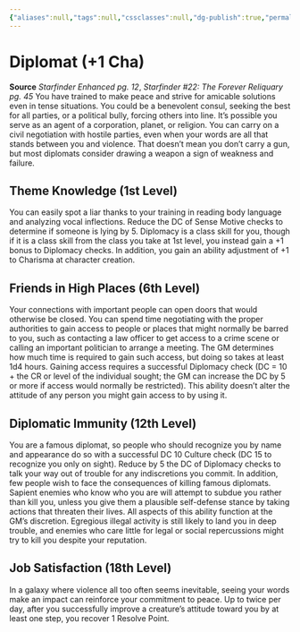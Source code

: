 ```yaml
---
{"aliases":null,"tags":null,"cssclasses":null,"dg-publish":true,"permalink":"/starfinder-srd/rules/themes/diplomat/","dgPassFrontmatter":true}
---
```



# Diplomat (+1 Cha)
**Source** *Starfinder Enhanced pg. 12*, *Starfinder #22: The Forever Reliquary pg. 45*
You have trained to make peace and strive for amicable solutions even in tense situations. You could be a benevolent consul, seeking the best for all parties, or a political bully, forcing others into line. It’s possible you serve as an agent of a corporation, planet, or religion. You can carry on a civil negotiation with hostile parties, even when your words are all that stands between you and violence. That doesn’t mean you don’t carry a gun, but most diplomats consider drawing a weapon a sign of weakness and failure.
## Theme Knowledge (1st Level)
You can easily spot a liar thanks to your training in reading body language and analyzing vocal inflections. Reduce the DC of Sense Motive checks to determine if someone is lying by 5. Diplomacy is a class skill for you, though if it is a class skill from the class you take at 1st level, you instead gain a +1 bonus to Diplomacy checks. In addition, you gain an ability adjustment of +1 to Charisma at character creation.
## Friends in High Places (6th Level)
Your connections with important people can open doors that would otherwise be closed. You can spend time negotiating with the proper authorities to gain access to people or places that might normally be barred to you, such as contacting a law officer to get access to a crime scene or calling an important politician to arrange a meeting. The GM determines how much time is required to gain such access, but doing so takes at least 1d4 hours. Gaining access requires a successful Diplomacy check (DC = 10 + the CR or level of the individual sought; the GM can increase the DC by 5 or more if access would normally be restricted). This ability doesn’t alter the attitude of any person you might gain access to by using it.
## Diplomatic Immunity (12th Level)
You are a famous diplomat, so people who should recognize you by name and appearance do so with a successful DC 10 Culture check (DC 15 to recognize you only on sight). Reduce by 5 the DC of Diplomacy checks to talk your way out of trouble for any indiscretions you commit. In addition, few people wish to face the consequences of killing famous diplomats. Sapient enemies who know who you are will attempt to subdue you rather than kill you, unless you give them a plausible self-defense stance by taking actions that threaten their lives. All aspects of this ability function at the GM’s discretion. Egregious illegal activity is still likely to land you in deep trouble, and enemies who care little for legal or social repercussions might try to kill you despite your reputation.
## Job Satisfaction (18th Level)
In a galaxy where violence all too often seems inevitable, seeing your words make an impact can reinforce your commitment to peace. Up to twice per day, after you successfully improve a creature’s attitude toward you by at least one step, you recover 1 Resolve Point.
